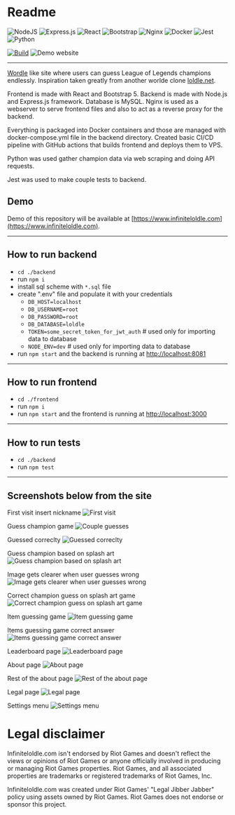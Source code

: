 # Readme 

![NodeJS](https://img.shields.io/badge/node.js-6DA55F?style=for-the-badge&logo=node.js&logoColor=white)
![Express.js](https://img.shields.io/badge/express.js-%23404d59.svg?style=for-the-badge&logo=express&logoColor=%2361DAFB)
![React](https://img.shields.io/badge/react-%2320232a.svg?style=for-the-badge&logo=react&logoColor=%2361DAFB)
![Bootstrap](https://img.shields.io/badge/bootstrap-%23563D7C.svg?style=for-the-badge&logo=bootstrap&logoColor=white)
![Nginx](https://img.shields.io/badge/nginx-%23009639.svg?style=for-the-badge&logo=nginx&logoColor=white)
![Docker](https://img.shields.io/badge/docker-%230db7ed.svg?style=for-the-badge&logo=docker&logoColor=white)
![Jest](https://img.shields.io/badge/-jest-%23C21325?style=for-the-badge&logo=jest&logoColor=white)
![Python](https://img.shields.io/badge/python-3670A0?style=for-the-badge&logo=python&logoColor=ffdd54)

[![Build](https://github.com/lassesuomela/infiniteloldle/actions/workflows/node.js.yml/badge.svg)](https://github.com/lassesuomela/infiniteloldle/actions/workflows/node.js.yml)
![Demo website](https://img.shields.io/website?down_message=Offline&label=Demo&up_message=Online&url=https%3A%2F%2Finfiniteloldle.com)

---

[Wordle](https://www.nytimes.com/games/wordle/index.html) like site where users can guess League of Legends champions endlessly. Inspiration taken greatly from another worlde clone [loldle.net](https://loldle.net).

Frontend is made with React and Bootstrap 5. Backend is made with Node.js and Express.js framework. Database is MySQL. Nginx is used as a webserver to serve frontend files and also to act as a reverse proxy for the backend.

Everything is packaged into Docker containers and those are managed with docker-compose.yml file in the backend directory. Created basic CI/CD pipeline with GitHub actions that builds frontend and deploys them to VPS.

Python was used gather champion data via web scraping and doing API requests.

Jest was used to make couple tests to backend.
## Demo
Demo of this repository will be available at [https://www.infiniteloldle.com](https://www.infiniteloldle.com).

---
## How to run backend
- `cd ./backend`
- run `npm i`
- install sql scheme with `*.sql` file
- create ".env" file and populate it with your credentials
  - `DB_HOST=localhost`
  - `DB_USERNAME=root`
  - `DB_PASSWORD=root`
  - `DB_DATABASE=loldle`
  - `TOKEN=some_secret_token_for_jwt_auth` # used only for importing data to database
  - `NODE_ENV=dev` # used only for importing data to database
- run `npm start` and the backend is running at [http://localhost:8081](http://localhost:8081)
---

## How to run frontend
- `cd ./frontend`
- run `npm i`
- run `npm start` and the frontend is running at [http://localhost:3000](http://localhost:3000)

---

## How to run tests
- `cd ./backend`
- run `npm test`

---
## Screenshots below from the site

First visit insert nickname
![First visit](screenshots/nickname.png)

Guess champion game
![Couple guesses](screenshots/guesses.png)

Guessed correclty
![Guessed correclty](screenshots/guess_victory.png)

Guess champion based on splash art
![Guess champion based on splash art](screenshots/splash.png)

Image gets clearer when user guesses wrong
![Image gets clearer when user guesses wrong](screenshots/splash_failed_attempts.png)

Correct champion guess on splash art game
![Correct champion guess on splash art game](screenshots/splash_correct.png)

Item guessing game
![Item guessing game](screenshots/items_game.png)

Items guessing game correct answer
![Items guessing game correct answer](screenshots/item_correct.png)

Leaderboard page
![Leaderboard page](screenshots/top10.png)

About page
![About page](screenshots/about.png)

Rest of the about page
![Rest of the about page](screenshots/about_2.png)

Legal page
![Legal page](screenshots/legal.png)

Settings menu
![Settings menu](screenshots/settings.png)

# Legal disclaimer

Infiniteloldle.com isn't endorsed by Riot Games and doesn't reflect the views or opinions of Riot Games or anyone officially involved in producing or managing Riot Games properties. Riot Games, and all associated properties are trademarks or registered trademarks of Riot Games, Inc.

Infiniteloldle.com was created under Riot Games' "Legal Jibber Jabber" policy using assets owned by Riot Games. Riot Games does not endorse or sponsor this project.